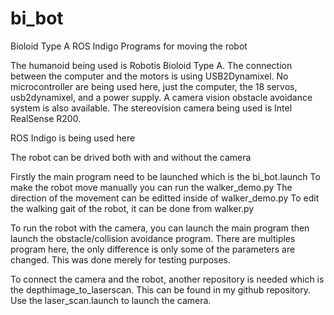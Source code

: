 # bi_bot
Bioloid Type A ROS Indigo Programs for moving the robot

The humanoid being used is Robotis Bioloid Type A.
The connection between the computer and the motors is using USB2Dynamixel.
No microcontroller are being used here, just the computer, the 18 servos, usb2dynamixel, and a power supply.
A camera vision obstacle avoidance system is also available. The stereovision camera being used is Intel RealSense R200.

ROS Indigo is being used here

The robot can be drived both with and without the camera

Firstly the main program need to be launched which is the bi_bot.launch
To make the robot move manually you can run the walker_demo.py
The direction of the movement can be editted inside of walker_demo.py
To edit the walking gait of the robot, it can be done from walker.py

To run the robot with the camera, you can launch the main program then launch the obstacle/collision avoidance program.
There are multiples program here, the only difference is only some of the parameters are changed. This was done merely for testing purposes.

To connect the camera and the robot, another repository is needed which is the depthimage_to_laserscan. This can be found in my github repository. Use the laser_scan.launch to launch the camera.
